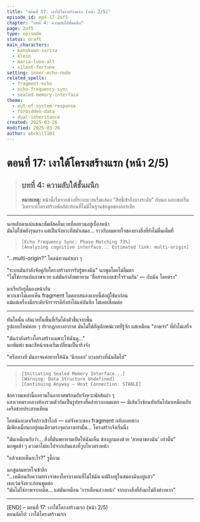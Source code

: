 ```yaml
---
title: "ตอนที่ 17: เงาใต้โครงสร้างแรก (หน้า 2/5)"
episode_id: ep4-17-2of5
chapter: "บทที่ 4: ความลับใต้ชั้นผนึก"
page: 2of5
type: episode
status: draft
main_characters:
  - kanokwan-sarisa
  - klein
  - maria-luna-alt
  - silent-fortune
setting: inner-echo-node
related_spells:
  - fragment-echo
  - echo-frequency-sync
  - sealed-memory-interface
theme:
  - out-of-system-response
  - forbidden-data
  - dual-inheritance
created: 2025-03-26
modified: 2025-03-26
author: abckill101
---
```


# ตอนที่ 17: เงาใต้โครงสร้างแรก (หน้า 2/5)  
> ## บทที่ 4: ความลับใต้ชั้นผนึก  
> **หมายเหตุ:** หน้านี้เริ่มจากช่วงที่ระบบเวทเริ่มแสดง “สิทธิ์เข้าถึงบางระดับ” กับนก และเธอเริ่มวิเคราะห์โครงสร้างพัลส์สะท้อนที่ไม่มีในฐานข้อมูลของออร์เทีย

---

นกหลับตาแน่นขณะสัมผัสคลื่นเวทที่ลอยวนอยู่เบื้องหน้า  
มันไม่ใช่พลังรุนแรง แต่เป็นจังหวะที่สม่ำเสมอ… ราวกับลมหายใจของบางสิ่งที่ยังไม่ตื่นเต็มที่

> `[Echo Frequency Sync: Phase Matching 73%]`  
> `[Analyzing cognitive interface... Estimated link: multi-origin]`

“…multi-origin?” ไคลน์ทวนคำเบา ๆ

"ระบบมันกำลังจับคู่กับโครงสร้างการรับรู้ของฉัน" นกพูดโดยไม่ลืมตา  
"ไม่ใช่การแปลภาษาเวท แต่มันกำลังพยายาม 'สื่อสารแบบเข้าใจร่วมกัน' — กับฉัน โดยตรง"

มาเรียกับรูดี้มองหน้ากัน  
พวกเขาไม่เคยเห็น fragment ใดตอบสนองแบบนี้ต่อผู้ใช้มาก่อน  
แม้แต่เครื่องมือระดับจักรวรรดิยังทำได้แค่บันทึก ไม่เคยเชื่อมต่อ

---

ทันใดนั้น เส้นเวทในพื้นที่เริ่มโค้งตัวขึ้นจากพื้น  
รูปแบบใหม่ค่อย ๆ ปรากฏกลางอากาศ มันไม่ใช่สัญลักษณ์เวทที่รู้จัก แต่เหมือน “ภาพจำ” ที่ยังไม่เสร็จ

"มันกำลังสร้างโครงสร้างเฉพาะให้ฉันดู..."  
นกพึมพำ ขณะสีหน้าเธอเริ่มเปลี่ยนเป็นจริงจัง

"หรือบางที มันอาจแค่อยากให้ฉัน ‘นึกออก’ บางอย่างที่ฉันลืมไป"

---

> `[Initiating Sealed Memory Interface...]`  
> `[Warning: Data Structure Undefined]`  
> `[Continuing Anyway — Host Connection: STABLE]`

ข้อความเหล่านี้ลอยวนในอากาศพร้อมกับจังหวะพัลส์แผ่ว ๆ  
แสงเวทตรงกลางห้องรวมตัวกันเป็นรูปทรงที่คล้ายวงกลมแตก — มีเส้นวิ่งซ้อนทับกันไปมาเหมือนกับเครือข่ายประสาทเทียม

ไคลน์และมาเรียก้าวเข้าใกล้ — แต่จังหวะของ fragment กลับถอยห่าง  
มีเพียงเมื่อนกอยู่คนเดียวตรงจุดกลางเท่านั้น… โครงสร้างจึงเริ่มนิ่ง

"มันเหมือนกับว่า... สิ่งที่มันพยายามเปิดให้ฉันเห็น ต้องถูกมองด้วย ‘สายตาของฉัน’ เท่านั้น"  
นกพูดช้า ๆ ดวงตาไม่ละไปจากเส้นแสงที่วูบไหวตรงหน้า

"แล้วเธอเห็นอะไร?" รูดี้ถาม

นกสูดลมหายใจเข้าลึก  
“…เหมือนกับความทรงจำของใครบางคนที่ไม่ใช่ฉัน แต่ฝังอยู่ในสมองฉันอยู่แล้ว”  
เธอเว้นจังหวะก่อนพูดต่อ  
“มันไม่ใช่ภาพจากอดีต... แต่มันเหมือน ‘การเตือนล่วงหน้า’ จากบางสิ่งที่ยังมาไม่ถึงต่างหาก”

---

[END] – ตอนที่ 17: เงาใต้โครงสร้างแรก (หน้า 2/5)  
ตอนถัดไป: เงาใต้โครงสร้างแรก
